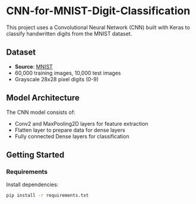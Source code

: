 # CNN-for-MNIST-Digit-Classification


This project uses a Convolutional Neural Network (CNN) built with Keras to classify handwritten digits from the MNIST dataset.

##  Dataset

- **Source**: [MNIST](http://yann.lecun.com/exdb/mnist/)
- 60,000 training images, 10,000 test images
- Grayscale 28x28 pixel digits (0-9)

##  Model Architecture

The CNN model consists of:
- Conv2  and MaxPooling2D layers for feature extraction
- Flatten layer to prepare data for dense layers
- Fully connected Dense layers for classification

##  Getting Started

### Requirements

Install dependencies:

```bash
pip install -r requirements.txt

